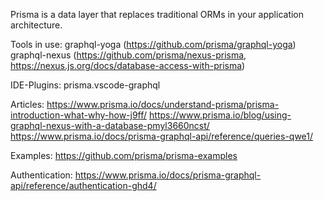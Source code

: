Prisma is a data layer that replaces traditional ORMs in your application architecture.



Tools in use:
graphql-yoga (https://github.com/prisma/graphql-yoga)
graphql-nexus (https://github.com/prisma/nexus-prisma, https://nexus.js.org/docs/database-access-with-prisma)


IDE-Plugins:
prisma.vscode-graphql


Articles:
https://www.prisma.io/docs/understand-prisma/prisma-introduction-what-why-how-j9ff/
https://www.prisma.io/blog/using-graphql-nexus-with-a-database-pmyl3660ncst/
https://www.prisma.io/docs/prisma-graphql-api/reference/queries-qwe1/


Examples:
https://github.com/prisma/prisma-examples


Authentication:
https://www.prisma.io/docs/prisma-graphql-api/reference/authentication-ghd4/